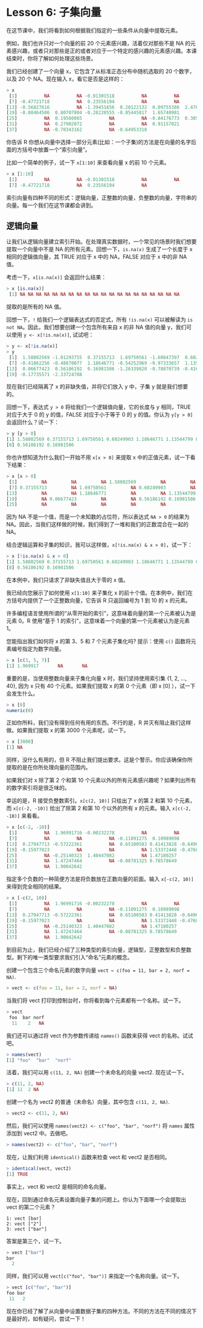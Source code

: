 # Lesson 6: 子集向量
在这节课中，我们将看到如何根据我们指定的一些条件从向量中提取元素。

例如，我们也许只对一个向量的前 20 个元素感兴趣，活着仅对那些不是 NA 的元素感兴趣，或者只对那些是正的或者对应于一个特定的感兴趣的元素感兴趣。本课结束时，你将了解如何处理这些场景。

我们已经创建了一个向量 x，它包含了从标准正态分布中随机选取的 20 个数字，以及 20 个 NA。现在输入 x，看它是否是这样的：
~~~r
> x
 [1]          NA          NA -0.01301518          NA          NA          NA
 [7] -0.47721718          NA  0.23556194          NA          NA          NA
[13] -0.56827616          NA -1.39451656  0.20122132  0.09755386  2.47619742
[19] -0.08464506  0.80707804 -0.28220555 -0.85445817  1.65740981          NA
[25]          NA  0.19560065          NA          NA -0.84176773  0.30555518
[31]          NA  0.27902072          NA          NA  0.91157021          NA
[37]          NA -0.70343162          NA -0.64953318
~~~
你告诉 R 你想从向量中选择一部分元素(比如：一个子集)的方法是在向量的名字后面的方括号中放置一个“索引向量”。

比如一个简单的例子，试一下 `x[1:10]` 来查看向量 x 的前 10 个元素。
~~~r
> x [1:10]
 [1]          NA          NA -0.01301518          NA          NA          NA
 [7] -0.47721718          NA  0.23556194          NA
~~~
索引向量有四种不同的形式：逻辑向量，正整数的向量，负整数的向量，字符串的向量。每一个我们在这节课都会讲到。
## 逻辑向量
让我们从逻辑向量建立索引开始。在处理真实数据时，一个常见的场景时我们想要提取一个向量中不是 NA 的所有元素。回想一下，`is.na(x)` 生成了一个长度于 x 相同的逻辑值向量，其 TRUE 对应于 x 中的 NA，FALSE 对应于 x 中的非 NA 值。

考虑一下，`x[is.na(x)]` 会返回什么结果：
~~~r
> x [is.na(x)]
 [1] NA NA NA NA NA NA NA NA NA NA NA NA NA NA NA NA NA NA NA NA
~~~
提取的是所有的 NA 值。

回想一下，`!` 给我们一个逻辑表达式的否定式，所有 `!is.na(x)` 可以被解读为 `is not NA`。因此，我们想要创建一个包含所有来自 x 的非 NA 值的向量 y，我们可以使用 `y <- x[!is.na(x)]`, 试试吧：
~~~r
> y <- x[!is.na(x)]
> y
 [1]  1.58802569 -1.01293755  0.37155713  1.69750561 -1.60847397  0.60249903
 [7] -0.41862256 -0.48870077  1.18646771 -0.54252969 -0.97333657  1.13544799
[13]  0.06677423  0.56186192  0.16981586 -1.26339820 -0.78870739 -0.41639811
[19] -0.17735571 -2.33724788
~~~
现在我们已经隔离了 x 的非缺失值，并将它们放入 y 中，子集 y 就是我们想要的。

回想一下，表达式 `y > 0` 将给我们一个逻辑值向量，它的长度与 y 相同，TRUE 对应于大于 0 的 y 的值，FALSE 对应于小于等于 0 的 y 的值。你认为 `y[y > 0]` 会返回什么？试一下：
~~~r
> y [y > 0]
[1] 1.58802569 0.37155713 1.69750561 0.60249903 1.18646771 1.13544799 0.06677423
[8] 0.56186192 0.16981586
~~~
你也许想知道为什么我们一开始不用 `x[x > 0]` 来提取 x 中的正值元素，试一下看下结果：
~~~r
> x [x > 0]
 [1]         NA         NA         NA 1.58802569         NA         NA
 [7] 0.37155713         NA 1.69750561         NA 0.60249903         NA
[13]         NA         NA 1.18646771         NA         NA 1.13544799
[19]         NA 0.06677423         NA         NA 0.56186192 0.16981586
[25]         NA         NA         NA         NA         NA
~~~
因为 NA 不是一个值，而是一个未知数的占位符，所以表达式 `NA > 0` 的结果为 NA。因此，当我们这样做的时候，我们得到了一堆和我们的正数混合在一起的 NA。

结合逻辑运算和子集的知识，我可以这样做，`x[!is.na(x) & x > 0]`，试一下：
~~~r
> x [!is.na(x) & x > 0]
[1] 1.58802569 0.37155713 1.69750561 0.60249903 1.18646771 1.13544799 0.06677423
[8] 0.56186192 0.16981586
~~~
在本例中，我们只请求了非缺失值且大于零的 x 值。

我已经向您展示了如何使用 `x[1:10]` 来子集化 x 的前十个值。在本例中，我们在方括号内提供了一个正整数向量，它告诉 R 只返回编号为 1 到 10 的 x 的元素。

许多编程语言使用所谓的“从零开始的索引”，这意味着向量的第一个元素被认为是元素 0。R 使用“基于 1 的索引”，这意味着一个向量的第一个元素被认为是元素 1。

您能指出我们如何将 x 的第 3、5 和 7 个元素子集化吗? 提示：使用 `c()` 函数将元素编号指定为数字向量。
~~~r
> x [c(3, 5, 7)]
[1] 1.969917       NA       NA
~~~
重要的是，当使用整数向量来子集化向量 x 时，我们坚持使用索引集 {1, 2, ..., 40}, 因为 x 只有 40 个元素。如果我们提取 x 的第 0 个元素（即 x [0] ），试一下会发生什么。
~~~r
> x [0]
numeric(0)
~~~
正如你所料，我们没有得到任何有用的东西。不行的是，R 并灭有阻止我们这样做。如果我们提取 x 的第 3000 个元素呢，试一下。
~~~r
> x [3000]
[1] NA
~~~
同样，没什么有用的，但 R 不阻止我们提出要求。这是个警示。你应该确保你所提取的是在你所处理向量的范围内。

如果我们对 x 除了第 2 个和第 10 个元素以外的所有元素感兴趣呢？如果列出所有的数字索引将是很乏味的。

幸运的是，R 接受负整数索引。`x[c(2, 10)]` 只给出了 x 的第 2 和第 10 个元素，而 `x[c(-2, -10)]` 给出了除第 2 和第 10 个以外的所有 x 的元素。输入 `x[c(-2, -10)]` 来看看。
~~~r
> x [c(-2, -10)]
 [1]          NA  1.96991716 -0.00232278          NA          NA          NA
 [7]          NA          NA          NA -0.11091275  0.10989098          NA
[13]  0.27947713 -0.57222361          NA  0.65100583 0.41413828 -0.64963226
[19] -0.15977023          NA          NA          NA 1.53372448 -0.47685392
[25]          NA -0.25140323  1.40447082          NA 1.47180257          NA
[31]          NA  1.47247464          NA -0.08781325 0.78578649          NA
[37]          NA  1.90042642
~~~
指定多个负数的一种简便方法是将负数放在正数向量的前面。输入 `x[-c(2, 10)]` 来得到完全相同的结果。
~~~r
> x [-c(2, 10)]
 [1]          NA  1.96991716 -0.00232278          NA          NA          NA
 [7]          NA          NA          NA -0.11091275  0.10989098          NA
[13]  0.27947713 -0.57222361          NA  0.65100583 0.41413828 -0.64963226
[19] -0.15977023          NA          NA          NA 1.53372448 -0.47685392
[25]          NA -0.25140323  1.40447082          NA 1.47180257          NA
[31]          NA  1.47247464          NA -0.08781325 0.78578649          NA
[37]          NA  1.90042642
~~~
到目前为止，我们已经介绍了三种类型的索引向量，逻辑型，正整数型和负整数型。剩下的唯一类型要求我们引入“命名”元素的概念。

创建一个包含三个命名元素的数字向量 `vect ← c(foo = 11, bar = 2, norf = NA)`. 
~~~r
> vect <- c(foo = 11, bar = 2, norf = NA)
~~~
当我们将 vect 打印到控制台时，你将看到每个元素都有一个名称。试一下。
~~~r
> vect
 foo  bar norf
  11    2   NA
~~~
我们还可以通过将 vect 作为参数传递给 `names()` 函数来获得 vect 的名称。试试吧。
~~~r
> names(vect)
[1] "foo"  "bar"  "norf"
~~~
活着，我们可以用 `c(11, 2, NA)` 创建一个未命名的向量 vect2. 现在试一下。
~~~r
> c(11, 2, NA)
[1] 11  2 NA
~~~
创建一个名为 vect2 的普通（未命名）向量，其中包含 `c(11, 2, NA)`.
~~~r
> vect2 <- c(11, 2, NA)
~~~
然后，我们可以使用 `names(vect2) <- c("foo", "bar", "norf")` 将 `names` 属性添加到 vect2 中。去做吧。
~~~r
> names(vect2) <- c("foo", "bar", "norf")
~~~
现在，让我们利用 `identical()` 函数来检查 vect 和 vect2 是否相同。
~~~r
> identical(vect, vect2)
[1] TRUE
~~~
事实上，vect 和 vect2 是相同的命名向量。

现在，回到通过命名元素设置向量子集的问题上。你认为下面哪一个会提取出 vect 的第二个元素？
~~~text
1: vect [bar]
2: vect ["2"]
3: vect ["bar"]
~~~
答案是第三个，试一下。
~~~r
> vect ["bar"]
bar
  2
~~~
同样，我们可以用 `vect[c("foo", "bar")]` 来指定一个名称向量。试一下。
~~~r
> vect [c("foo", "bar")]
foo bar
 11   2
~~~
现在你已经了解了从向量中设置数据子集的四种方法。不同的方法在不同的情况下是最好的，如有疑问，尝试一下！